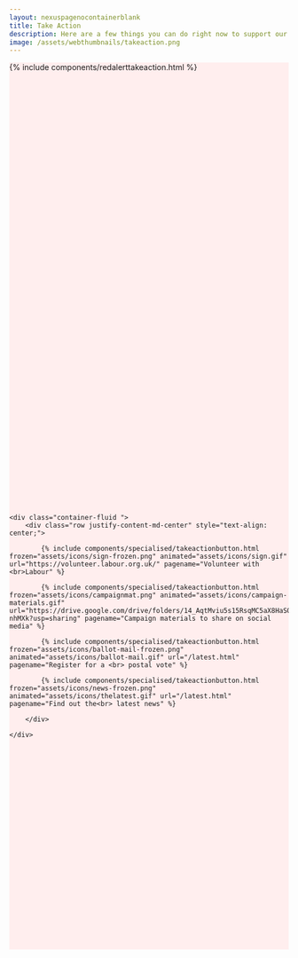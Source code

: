 ```yaml
---
layout: nexuspagenocontainerblank
title: Take Action
description: Here are a few things you can do right now to support our cause. 🌹
image: /assets/webthumbnails/takeaction.png
---
```



<div class="takeactionheader">
<div class="takeactionheader-header" style="min-height:20vh">
{% include components/redalerttakeaction.html %}
</div> 


    <div class="container-fluid ">
        <div class="row justify-content-md-center" style="text-align: center;">

            {% include components/specialised/takeactionbutton.html frozen="assets/icons/sign-frozen.png" animated="assets/icons/sign.gif" url="https://volunteer.labour.org.uk/" pagename="Volunteer with <br>Labour" %}

            {% include components/specialised/takeactionbutton.html frozen="assets/icons/campaignmat.png" animated="assets/icons/campaign-materials.gif" url="https://drive.google.com/drive/folders/14_AqtMviu5s15RsqMC5aX8HaSO-nhMXk?usp=sharing" pagename="Campaign materials to share on social media" %}

            {% include components/specialised/takeactionbutton.html frozen="assets/icons/ballot-mail-frozen.png" animated="assets/icons/ballot-mail.gif" url="/latest.html" pagename="Register for a <br> postal vote" %}

            {% include components/specialised/takeactionbutton.html frozen="assets/icons/news-frozen.png" animated="assets/icons/thelatest.gif" url="/latest.html" pagename="Find out the<br> latest news" %}

        </div>
        
    </div>

</div>



<style>
.takeactionheader {
    background-color: #ffeeee;
    min-height: 40vh;

}


    </style>